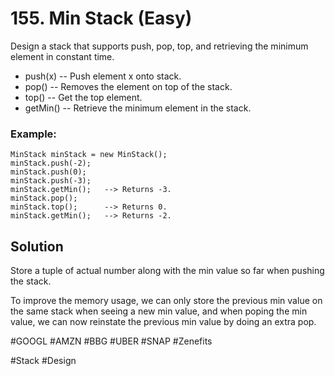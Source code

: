 # 155. Min Stack (Easy)

Design a stack that supports push, pop, top, and retrieving the minimum element in constant time.

- push(x) -- Push element x onto stack.
- pop() -- Removes the element on top of the stack.
- top() -- Get the top element.
- getMin() -- Retrieve the minimum element in the stack.

### Example:
```
MinStack minStack = new MinStack();
minStack.push(-2);
minStack.push(0);
minStack.push(-3);
minStack.getMin();   --> Returns -3.
minStack.pop();
minStack.top();      --> Returns 0.
minStack.getMin();   --> Returns -2.
```

## Solution
Store a tuple of actual number along with the min value so far when pushing the stack.

To improve the memory usage, we can only store the previous min value on the same stack when seeing a new min value, and when poping the min value, we can now reinstate the previous min value by doing an extra pop.

#GOOGL #AMZN #BBG #UBER #SNAP #Zenefits

#Stack #Design
